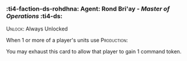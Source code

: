 ### :ti4-faction-ds-rohdhna: **Agent**: Rond Bri'ay - _Master of Operations_ :ti4-ds:
<span style="font-variant:small-caps;">Unlock</span>: Always Unlocked

When 1 or more of a player's units use <span style="font-variant:small-caps;">Production</span>:

You may exhaust this card to allow that player to gain 1 command token.

